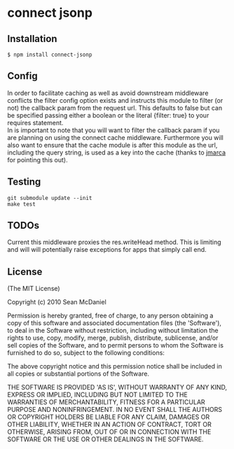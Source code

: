 # connect jsonp

## Installation

    $ npm install connect-jsonp

## Config

In order to facilitate caching as well as avoid downstream middleware conflicts the filter config option
exists and instructs this module to filter (or not) the callback param from the request url.  This defaults 
to false but can be specified passing either a boolean or the literal {filter: true} to your requires statement.  
In is important to note that you will want to filter the callback param if you are planning on using the 
connect cache middleware.  Furthermore you will also want to ensure that the cache module is after this module 
as the url, including the query string, is used as a key into the cache (thanks to <a href="https://github.com/jmarca">jmarca</a> 
for pointing this out).

## Testing

    git submodule update --init
    make test

## TODOs

Current this middleware proxies the res.writeHead method.  This is limiting and will will potentially raise exceptions 
for apps that simply call end.  

## License 

(The MIT License)

Copyright (c) 2010 Sean McDaniel

Permission is hereby granted, free of charge, to any person obtaining
a copy of this software and associated documentation files (the
'Software'), to deal in the Software without restriction, including
without limitation the rights to use, copy, modify, merge, publish,
distribute, sublicense, and/or sell copies of the Software, and to
permit persons to whom the Software is furnished to do so, subject to
the following conditions:

The above copyright notice and this permission notice shall be
included in all copies or substantial portions of the Software.

THE SOFTWARE IS PROVIDED 'AS IS', WITHOUT WARRANTY OF ANY KIND,
EXPRESS OR IMPLIED, INCLUDING BUT NOT LIMITED TO THE WARRANTIES OF
MERCHANTABILITY, FITNESS FOR A PARTICULAR PURPOSE AND NONINFRINGEMENT.
IN NO EVENT SHALL THE AUTHORS OR COPYRIGHT HOLDERS BE LIABLE FOR ANY
CLAIM, DAMAGES OR OTHER LIABILITY, WHETHER IN AN ACTION OF CONTRACT,
TORT OR OTHERWISE, ARISING FROM, OUT OF OR IN CONNECTION WITH THE
SOFTWARE OR THE USE OR OTHER DEALINGS IN THE SOFTWARE.